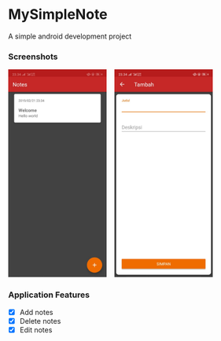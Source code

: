 # MySimpleNote
A simple android development project 

### Screenshots
<img src="https://raw.githubusercontent.com/amwalul/MySimpleNote/master/screenshots/WhatsApp Image 2019-02-21 at 23.36.21 (1).jpeg"
width="200">&nbsp;&nbsp;&nbsp;
<img src="https://raw.githubusercontent.com/amwalul/MySimpleNote/master/screenshots/WhatsApp Image 2019-02-21 at 23.36.21.jpeg"
width="200">&nbsp;&nbsp;&nbsp;

### Application Features
- [x] Add notes
- [x] Delete notes
- [x] Edit notes
